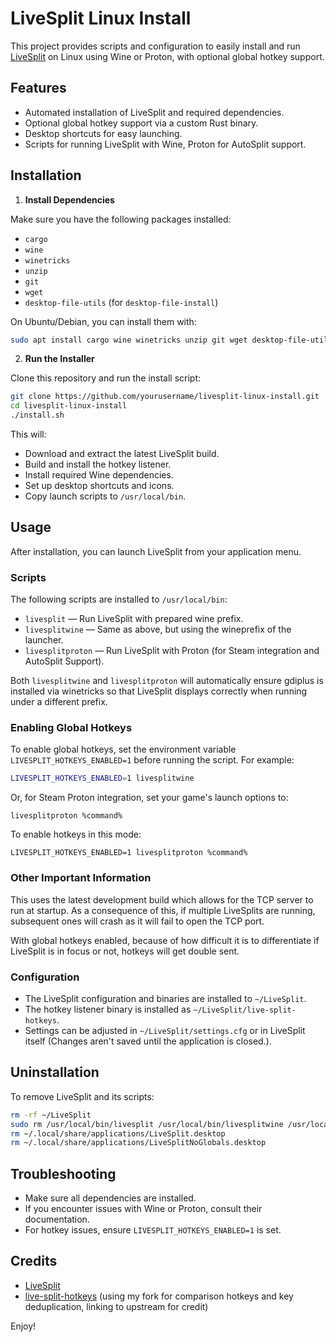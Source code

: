 # LiveSplit Linux Install

This project provides scripts and configuration to easily install and run [LiveSplit](https://livesplit.org/) on Linux using Wine or Proton, with optional global hotkey support.

## Features

- Automated installation of LiveSplit and required dependencies.
- Optional global hotkey support via a custom Rust binary.
- Desktop shortcuts for easy launching.
- Scripts for running LiveSplit with Wine, Proton for AutoSplit support.

## Installation

1. **Install Dependencies**

Make sure you have the following packages installed:

- `cargo`
- `wine`
- `winetricks`
- `unzip`
- `git`
- `wget`
- `desktop-file-utils` (for `desktop-file-install`)

On Ubuntu/Debian, you can install them with:

```sh
sudo apt install cargo wine winetricks unzip git wget desktop-file-utils
```

2. **Run the Installer**

Clone this repository and run the install script:

```sh
git clone https://github.com/yourusername/livesplit-linux-install.git
cd livesplit-linux-install
./install.sh
```

This will:

- Download and extract the latest LiveSplit build.
- Build and install the hotkey listener.
- Install required Wine dependencies.
- Set up desktop shortcuts and icons.
- Copy launch scripts to `/usr/local/bin`.

## Usage

After installation, you can launch LiveSplit from your application menu.

### Scripts

The following scripts are installed to `/usr/local/bin`:

- `livesplit` — Run LiveSplit with prepared wine prefix.
- `livesplitwine` — Same as above, but using the wineprefix of the launcher.
- `livesplitproton` — Run LiveSplit with Proton (for Steam integration and AutoSplit Support).

Both `livesplitwine` and `livesplitproton` will automatically ensure gdiplus is installed via winetricks so that LiveSplit displays correctly when running under a different prefix.

### Enabling Global Hotkeys

To enable global hotkeys, set the environment variable `LIVESPLIT_HOTKEYS_ENABLED=1` before running the script. For example:

```sh
LIVESPLIT_HOTKEYS_ENABLED=1 livesplitwine
```

Or, for Steam Proton integration, set your game's launch options to:

```
livesplitproton %command%
```

To enable hotkeys in this mode:

```
LIVESPLIT_HOTKEYS_ENABLED=1 livesplitproton %command%
```

### Other Important Information

This uses the latest development build which allows for the TCP server to run at startup. As a consequence of this, if multiple LiveSplits are running, subsequent ones will crash as it will fail to open the TCP port.

With global hotkeys enabled, because of how difficult it is to differentiate if LiveSplit is in focus or not, hotkeys will get double sent.

### Configuration

- The LiveSplit configuration and binaries are installed to `~/LiveSplit`.
- The hotkey listener binary is installed as `~/LiveSplit/live-split-hotkeys`.
- Settings can be adjusted in `~/LiveSplit/settings.cfg` or in LiveSplit itself (Changes aren't saved until the application is closed.).

## Uninstallation

To remove LiveSplit and its scripts:

```sh
rm -rf ~/LiveSplit
sudo rm /usr/local/bin/livesplit /usr/local/bin/livesplitwine /usr/local/bin/livesplitproton
rm ~/.local/share/applications/LiveSplit.desktop
rm ~/.local/share/applications/LiveSplitNoGlobals.desktop
```

## Troubleshooting

- Make sure all dependencies are installed.
- If you encounter issues with Wine or Proton, consult their documentation.
- For hotkey issues, ensure `LIVESPLIT_HOTKEYS_ENABLED=1` is set.

## Credits

- [LiveSplit](https://livesplit.org/)
- [live-split-hotkeys](https://github.com/descawed/live-split-hotkeys) (using my fork for comparison hotkeys and key deduplication, linking to upstream for credit)

Enjoy!